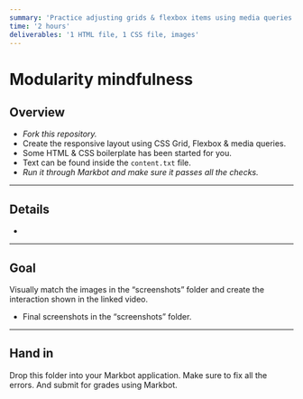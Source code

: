 ```yaml
---
summary: 'Practice adjusting grids & flexbox items using media queries.'
time: '2 hours'
deliverables: '1 HTML file, 1 CSS file, images'
---
```


# Modularity mindfulness

## Overview

- *Fork this repository.*
- Create the responsive layout using CSS Grid, Flexbox & media queries.
- Some HTML & CSS boilerplate has been started for you.
- Text can be found inside the `content.txt` file.
- *Run it through Markbot and make sure it passes all the checks.*

---

## Details

-

---

## Goal

Visually match the images in the “screenshots” folder and create the interaction shown in the linked video.

- Final screenshots in the “screenshots” folder.

---

## Hand in

Drop this folder into your Markbot application. Make sure to fix all the errors. And submit for grades using Markbot.
